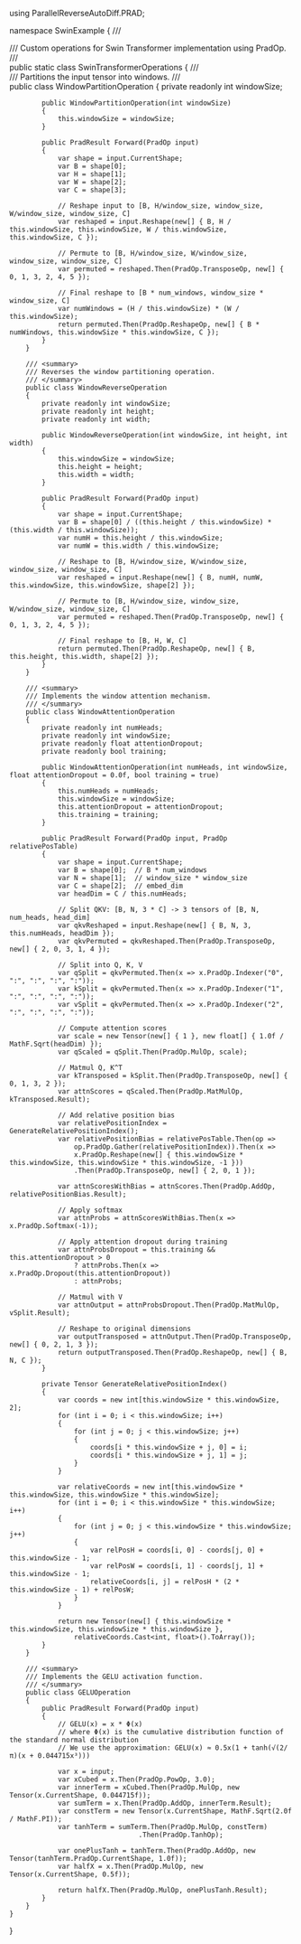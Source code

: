 ﻿using ParallelReverseAutoDiff.PRAD;

namespace SwinExample
{
    /// <summary>
    /// Custom operations for Swin Transformer implementation using PradOp.
    /// </summary>
    public static class SwinTransformerOperations
    {
        /// <summary>
        /// Partitions the input tensor into windows.
        /// </summary>
        public class WindowPartitionOperation
        {
            private readonly int windowSize;

            public WindowPartitionOperation(int windowSize)
            {
                this.windowSize = windowSize;
            }

            public PradResult Forward(PradOp input)
            {
                var shape = input.CurrentShape;
                var B = shape[0];
                var H = shape[1];
                var W = shape[2];
                var C = shape[3];

                // Reshape input to [B, H/window_size, window_size, W/window_size, window_size, C]
                var reshaped = input.Reshape(new[] { B, H / this.windowSize, this.windowSize, W / this.windowSize, this.windowSize, C });

                // Permute to [B, H/window_size, W/window_size, window_size, window_size, C]
                var permuted = reshaped.Then(PradOp.TransposeOp, new[] { 0, 1, 3, 2, 4, 5 });

                // Final reshape to [B * num_windows, window_size * window_size, C]
                var numWindows = (H / this.windowSize) * (W / this.windowSize);
                return permuted.Then(PradOp.ReshapeOp, new[] { B * numWindows, this.windowSize * this.windowSize, C });
            }
        }

        /// <summary>
        /// Reverses the window partitioning operation.
        /// </summary>
        public class WindowReverseOperation
        {
            private readonly int windowSize;
            private readonly int height;
            private readonly int width;

            public WindowReverseOperation(int windowSize, int height, int width)
            {
                this.windowSize = windowSize;
                this.height = height;
                this.width = width;
            }

            public PradResult Forward(PradOp input)
            {
                var shape = input.CurrentShape;
                var B = shape[0] / ((this.height / this.windowSize) * (this.width / this.windowSize));
                var numH = this.height / this.windowSize;
                var numW = this.width / this.windowSize;

                // Reshape to [B, H/window_size, W/window_size, window_size, window_size, C]
                var reshaped = input.Reshape(new[] { B, numH, numW, this.windowSize, this.windowSize, shape[2] });

                // Permute to [B, H/window_size, window_size, W/window_size, window_size, C]
                var permuted = reshaped.Then(PradOp.TransposeOp, new[] { 0, 1, 3, 2, 4, 5 });

                // Final reshape to [B, H, W, C]
                return permuted.Then(PradOp.ReshapeOp, new[] { B, this.height, this.width, shape[2] });
            }
        }

        /// <summary>
        /// Implements the window attention mechanism.
        /// </summary>
        public class WindowAttentionOperation
        {
            private readonly int numHeads;
            private readonly int windowSize;
            private readonly float attentionDropout;
            private readonly bool training;

            public WindowAttentionOperation(int numHeads, int windowSize, float attentionDropout = 0.0f, bool training = true)
            {
                this.numHeads = numHeads;
                this.windowSize = windowSize;
                this.attentionDropout = attentionDropout;
                this.training = training;
            }

            public PradResult Forward(PradOp input, PradOp relativePosTable)
            {
                var shape = input.CurrentShape;
                var B = shape[0];  // B * num_windows
                var N = shape[1];  // window_size * window_size
                var C = shape[2];  // embed_dim
                var headDim = C / this.numHeads;

                // Split QKV: [B, N, 3 * C] -> 3 tensors of [B, N, num_heads, head_dim]
                var qkvReshaped = input.Reshape(new[] { B, N, 3, this.numHeads, headDim });
                var qkvPermuted = qkvReshaped.Then(PradOp.TransposeOp, new[] { 2, 0, 3, 1, 4 });

                // Split into Q, K, V
                var qSplit = qkvPermuted.Then(x => x.PradOp.Indexer("0", ":", ":", ":", ":"));
                var kSplit = qkvPermuted.Then(x => x.PradOp.Indexer("1", ":", ":", ":", ":"));
                var vSplit = qkvPermuted.Then(x => x.PradOp.Indexer("2", ":", ":", ":", ":"));

                // Compute attention scores
                var scale = new Tensor(new[] { 1 }, new float[] { 1.0f / MathF.Sqrt(headDim) });
                var qScaled = qSplit.Then(PradOp.MulOp, scale);

                // Matmul Q, K^T
                var kTransposed = kSplit.Then(PradOp.TransposeOp, new[] { 0, 1, 3, 2 });
                var attnScores = qScaled.Then(PradOp.MatMulOp, kTransposed.Result);

                // Add relative position bias
                var relativePositionIndex = GenerateRelativePositionIndex();
                var relativePositionBias = relativePosTable.Then(op => 
                    op.PradOp.Gather(relativePositionIndex)).Then(x => 
                    x.PradOp.Reshape(new[] { this.windowSize * this.windowSize, this.windowSize * this.windowSize, -1 }))
                    .Then(PradOp.TransposeOp, new[] { 2, 0, 1 });

                var attnScoresWithBias = attnScores.Then(PradOp.AddOp, relativePositionBias.Result);

                // Apply softmax
                var attnProbs = attnScoresWithBias.Then(x => x.PradOp.Softmax(-1));

                // Apply attention dropout during training
                var attnProbsDropout = this.training && this.attentionDropout > 0
                    ? attnProbs.Then(x => x.PradOp.Dropout(this.attentionDropout))
                    : attnProbs;

                // Matmul with V
                var attnOutput = attnProbsDropout.Then(PradOp.MatMulOp, vSplit.Result);

                // Reshape to original dimensions
                var outputTransposed = attnOutput.Then(PradOp.TransposeOp, new[] { 0, 2, 1, 3 });
                return outputTransposed.Then(PradOp.ReshapeOp, new[] { B, N, C });
            }

            private Tensor GenerateRelativePositionIndex()
            {
                var coords = new int[this.windowSize * this.windowSize, 2];
                for (int i = 0; i < this.windowSize; i++)
                {
                    for (int j = 0; j < this.windowSize; j++)
                    {
                        coords[i * this.windowSize + j, 0] = i;
                        coords[i * this.windowSize + j, 1] = j;
                    }
                }

                var relativeCoords = new int[this.windowSize * this.windowSize, this.windowSize * this.windowSize];
                for (int i = 0; i < this.windowSize * this.windowSize; i++)
                {
                    for (int j = 0; j < this.windowSize * this.windowSize; j++)
                    {
                        var relPosH = coords[i, 0] - coords[j, 0] + this.windowSize - 1;
                        var relPosW = coords[i, 1] - coords[j, 1] + this.windowSize - 1;
                        relativeCoords[i, j] = relPosH * (2 * this.windowSize - 1) + relPosW;
                    }
                }

                return new Tensor(new[] { this.windowSize * this.windowSize, this.windowSize * this.windowSize }, 
                    relativeCoords.Cast<int, float>().ToArray());
            }
        }

        /// <summary>
        /// Implements the GELU activation function.
        /// </summary>
        public class GELUOperation
        {
            public PradResult Forward(PradOp input)
            {
                // GELU(x) = x * Φ(x)
                // where Φ(x) is the cumulative distribution function of the standard normal distribution
                // We use the approximation: GELU(x) ≈ 0.5x(1 + tanh(√(2/π)(x + 0.044715x³)))
                
                var x = input;
                var xCubed = x.Then(PradOp.PowOp, 3.0);
                var innerTerm = xCubed.Then(PradOp.MulOp, new Tensor(x.CurrentShape, 0.044715f));
                var sumTerm = x.Then(PradOp.AddOp, innerTerm.Result);
                var constTerm = new Tensor(x.CurrentShape, MathF.Sqrt(2.0f / MathF.PI));
                var tanhTerm = sumTerm.Then(PradOp.MulOp, constTerm)
                                    .Then(PradOp.TanhOp);
                
                var onePlusTanh = tanhTerm.Then(PradOp.AddOp, new Tensor(tanhTerm.PradOp.CurrentShape, 1.0f));
                var halfX = x.Then(PradOp.MulOp, new Tensor(x.CurrentShape, 0.5f));
                
                return halfX.Then(PradOp.MulOp, onePlusTanh.Result);
            }
        }
    }
}

